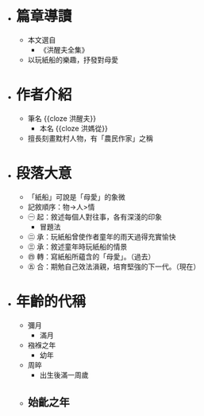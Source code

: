 - # 篇章導讀
	- 本文選自
		- 《洪醒夫全集》
	- 以玩紙船的樂趣，抒發對母愛
- # 作者介紹
	- 筆名 {{cloze 洪醒夫}}
		- 本名 {{cloze 洪媽從}}
	- 擅長刻畫黕村人物，有「農民作家」之稱
- # 段落大意
	- 「紙船」可說是「母愛」的象微
	- 記敘順序：物->人>情
	- ㊀ 起：敘述每個人對往事，各有深淺的印象
		- 冒題法
	- ㊁ 承：玩紙船曾使作者童年的雨天過得充實愉快
	- ㊂ 承：敘述童年時玩紙船的情景
	- ㊃ 轉：寫紙船所蘊含的「母愛」。（過去）
	- ㊄ 合：期勉自己效法溳親，培育堅強的下一代。（現在）
- # 年齡的代稱
	- 彌月
		- 滿月
	- 襁褓之年
		- 幼年
	- 周晬
		- 出生後滿一周歲
	- 始齔之年
		-